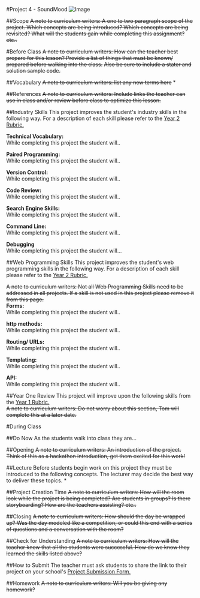 #Project 4 - SoundMood
![Image](http://)

##Scope
~~A note to curriculum writers: A one to two paragraph scope of the project. Which concepts are being introduced? Which concepts are being revisited? What will the students gain while completing this assignment? etc..~~ 

#Before Class
~~A note to curriculum writers: How can the teacher best prepare for this lesson? Provide a list of things that must be known/ prepared before walking into the class.~~
~~Also be sure to include a stater and solution sample code.~~

##Vocabulary
~~A note to curriculum writers: list any new terms here~~
*

##References
~~A note to curriculum writers: Include links the teacher can use in class and/or review before class to optimize this lesson.~~
 

##Industry Skills
This project improves the student's industry skills in the following way. For a description of each skill please refer to the [Year 2 Rubric.](https://docs.google.com/a/scripted.org/spreadsheet/ccc?key=0AmfF2axUr9M_dDA0WEV0LWo2MnBUM0JaQnJTYy1sc0E&usp=drive_web#gid=0)

**Technical Vocabulary:**  
While completing this project the student will..

**Paired Programming:**   
While completing this project the student will..

**Version Control:**   
While completing this project the student will..

**Code Review:**   
While completing this project the student will..

**Search Engine Skills:**  
While completing this project the student will..

**Command Line:**  
While completing this project the student will..

**Debugging**  
While completing this project the student will...

##Web Programming Skills
This project improves the student's web programming skills in the following way. For a description of each skill please refer to the [Year 2 Rubric.](https://docs.google.com/a/scripted.org/spreadsheet/ccc?key=0AmfF2axUr9M_dDA0WEV0LWo2MnBUM0JaQnJTYy1sc0E&usp=drive_web#gid=0)

~~A note to curriculum writers: Not all Web Programming Skills need to be addressed in all projects. If a skill is not used in this project please remove it from this page.~~  
**Forms:**  
While completing this project the student will..

**http methods:**   
While completing this project the student will..

**Routing/ URLs:**   
While completing this project the student will..

**Templating:**   
While completing this project the student will..

**API:**   
While completing this project the student will..

##Year One Review
This project will improve upon the following skills from the [Year 1 Rubric.](https://docs.google.com/a/scripted.org/spreadsheet/ccc?key=0AobNdyExPHV5dGRWMVI0QVpnSWYtczZZT2ZyV01kcmc&usp=drive_web#gid=0)  
~~A note to curriculum writers: Do not worry about this section, Tom will complete this at a later date.~~  


#During Class

##Do Now
As the students walk into class they are...

##Opening
~~A note to curriculum writers: An introduction of the project. Think of this as a hackathon introduction, get them excited for this work!~~

##Lecture
Before students begin work on this project they must be introduced to the following concepts. The lecturer may decide the best way to deliver these topics.
*

##Project Creation Time
~~A note to curriculum writers: How will the room look while the project is being completed? Are students in groups? Is there storyboarding? How are the teachers assisting? etc..~~

##Closing
~~A note to curriculum writers: How should the day be wrapped up? Was the day modeled like a competition, or could this end with a series of questions and a conversation with the room?~~

##Check for Understanding
~~A note to curriculum writers: How will the teacher know that all the students were successful. How do we know they learned the skills listed above?~~

##How to Submit
The teacher must ask students to share the link to their project on your school's [Project Submission Form.](https://docs.google.com/a/scripted.org/spreadsheets/d/1kaVH9hmkDCbBul19583UMPxl6IJ3-4pHgBQ2BU6TKDk/edit#gid=0)

##Homework
~~A note to curriculum writers: Will you be giving any homework?~~
